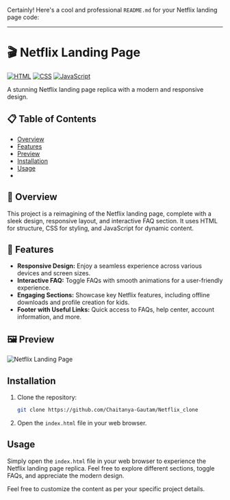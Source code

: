 Certainly! Here's a cool and professional `README.md` for your Netflix landing page code:

---

# 🎬 Netflix Landing Page

[![HTML](https://img.shields.io/badge/HTML-5.0-blue?style=flat-square&logo=html5)](https://www.w3.org/TR/html52/)
[![CSS](https://img.shields.io/badge/CSS-3.0-blue?style=flat-square&logo=css3)](https://www.w3.org/Style/CSS/specs.en.html)
[![JavaScript](https://img.shields.io/badge/JavaScript-ES6-yellow?style=flat-square&logo=javascript)](https://www.ecma-international.org/ecma-262/6.0/)

A stunning Netflix landing page replica with a modern and responsive design.

## 📋 Table of Contents

- [Overview](#overview)
- [Features](#features)
- [Preview](#preview)
- [Installation](#installation)
- [Usage](#usage)
- 

## 🚀 Overview

This project is a reimagining of the Netflix landing page, complete with a sleek design, responsive layout, and interactive FAQ section. It uses HTML for structure, CSS for styling, and JavaScript for dynamic content.

## 🌟 Features

- **Responsive Design:** Enjoy a seamless experience across various devices and screen sizes.
- **Interactive FAQ:** Toggle FAQs with smooth animations for a user-friendly experience.
- **Engaging Sections:** Showcase key Netflix features, including offline downloads and profile creation for kids.
- **Footer with Useful Links:** Quick access to FAQs, help center, account information, and more.

## 🖼️ Preview

![Netflix Landing Page]([screenshot.png](https://github.com/Chaitanya-Gautam/Netflix_clone/blob/main/netflix.png))

## Installation

1. Clone the repository:

    ```bash
    git clone https://github.com/Chaitanya-Gautam/Netflix_clone
    ```

2. Open the `index.html` file in your web browser.

## Usage

Simply open the `index.html` file in your web browser to experience the Netflix landing page replica. Feel free to explore different sections, toggle FAQs, and appreciate the modern design.



Feel free to customize the content as per your specific project details.



